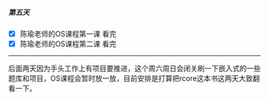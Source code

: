 ##### 第五天

- [x] 陈瑜老师的OS课程第一课 看完
- [x] 陈瑜老师的OS课程第二课 看完

---

后面两天因为手头工作上有项目要推进，这个周六周日会闭关刷一下嵌入式的一些题库和项目，OS课程会暂时放一放，目前安排是打算把rcore这本书这两天大致翻看一下。
